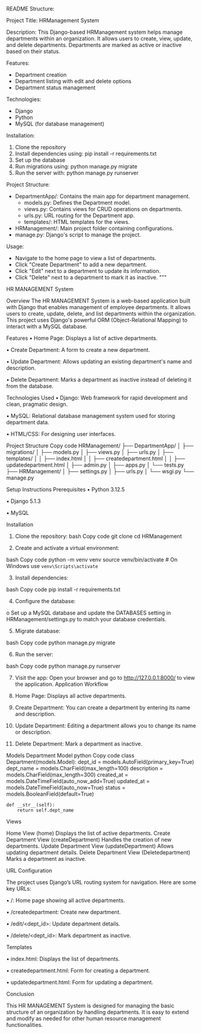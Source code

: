 README Structure:

Project Title: HRManagement System

Description:
This Django-based HRManagement system helps manage departments within an organization. 
It allows users to create, view, update, and delete departments. 
Departments are marked as active or inactive based on their status.

Features:
- Department creation
- Department listing with edit and delete options
- Department status management

Technologies:
- Django
- Python
- MySQL (for database management)

Installation:
1. Clone the repository
2. Install dependencies using: pip install -r requirements.txt
3. Set up the database
4. Run migrations using: python manage.py migrate
5. Run the server with: python manage.py runserver

Project Structure:
- DepartmentApp/: Contains the main app for department management.
  - models.py: Defines the Department model.
  - views.py: Contains views for CRUD operations on departments.
  - urls.py: URL routing for the Department app.
  - templates/: HTML templates for the views.
- HRManagement/: Main project folder containing configurations.
- manage.py: Django's script to manage the project.

Usage:
- Navigate to the home page to view a list of departments.
- Click "Create Department" to add a new department.
- Click "Edit" next to a department to update its information.
- Click "Delete" next to a department to mark it as inactive.
"""

HR MANAGEMENT System

Overview
The HR MANAGEMENT System is a web-based application built with Django that enables management of employee departments. It allows users to create, update, delete, and list departments within the organization. This project uses Django's powerful ORM (Object-Relational Mapping) to interact with a MySQL database.

Features
•	Home Page: Displays a list of active departments.

•	Create Department: A form to create a new department.

•	Update Department: Allows updating an existing department's name and description.

•	Delete Department: Marks a department as inactive instead of deleting it from the database.

Technologies Used
•	Django: Web framework for rapid development and clean, pragmatic design.

•	MySQL: Relational database management system used for storing department data.

•	HTML/CSS: For designing user interfaces.

Project Structure
Copy code
HRManagement/
├── DepartmentApp/
│   ├── migrations/
│   ├── models.py
│   ├── views.py
│   ├── urls.py
│   ├── templates/
│   │   ├── index.html
│   │   ├── createdepartment.html
│   │   ├── updatedepartment.html
│   ├── admin.py
│   ├── apps.py
│   └── tests.py
├── HRManagement/
│   ├── settings.py
│   ├── urls.py
│   └── wsgi.py
└── manage.py

Setup Instructions
Prerequisites
•	Python 3.12.5

•	Django 5.1.3

•	MySQL

Installation

1.	Clone the repository:
bash
Copy code
git clone <repository-url>
cd HRManagement

2.	Create and activate a virtual environment:

bash
Copy code
python -m venv venv
source venv/bin/activate  # On Windows use `venv\Scripts\activate`

3.	Install dependencies:

bash
Copy code
pip install -r requirements.txt

4.	Configure the database:

o	Set up a MySQL database and update the DATABASES setting in HRManagement/settings.py to match your database credentials.

5.	Migrate database:

bash
Copy code
python manage.py migrate

6.	Run the server:

bash
Copy code
python manage.py runserver

7.	Visit the app: Open your browser and go to http://127.0.0.1:8000/ to view the application.
Application Workflow

1.	Home Page: Displays all active departments.

2.	Create Department: You can create a department by entering its name and description.

3.	Update Department: Editing a department allows you to change its name or description.

4.	Delete Department: Mark a department as inactive.

Models
Department Model
python
Copy code
class Department(models.Model):
    dept_id = models.AutoField(primary_key=True)
    dept_name = models.CharField(max_length=100)
    description = models.CharField(max_length=300)
    created_at = models.DateTimeField(auto_now_add=True)
    updated_at = models.DateTimeField(auto_now=True)
    status = models.BooleanField(default=True)

    def __str__(self):
        return self.dept_name
Views

Home View (home)
Displays the list of active departments.
Create Department View (createDepartment)
Handles the creation of new departments.
Update Department View (updateDepartment)
Allows updating department details.
Delete Department View (Deletedepartment)
Marks a department as inactive.

URL Configuration

The project uses Django’s URL routing system for navigation. Here are some key URLs:

•	/: Home page showing all active departments.

•	/createdepartment: Create new department.

•	/edit/<dept_id>: Update department details.

•	/delete/<dept_id>: Mark department as inactive.

Templates

•	index.html: Displays the list of departments.

•	createdepartment.html: Form for creating a department.

•	updatedepartment.html: Form for updating a department.


Conclusion

This HR MANAGEMENT System is designed for managing the basic structure of an organization by handling departments. It is easy to extend and modify as needed for other human resource management functionalities.

